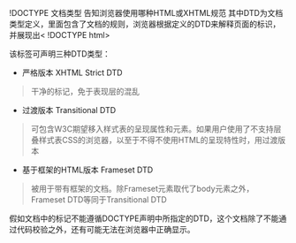 !DOCTYPE 文档类型  告知浏览器使用哪种HTML或XHTML规范   其中DTD为文档类型定义，里面包含了文档的规则，浏览器根据定义的DTD来解释页面的标识，并展现出< !DOCTYPE html>

该标签可声明三种DTD类型：
- 严格版本 XHTML Strict DTD
>干净的标记，免于表现层的混乱
- 过渡版本  Transitional DTD
>可包含W3C期望移入样式表的呈现属性和元素。如果用户使用了不支持层叠样式表CSS的浏览器，以至于不得不使用HTML的呈现特性时，用过渡版本
- 基于框架的HTML版本 Frameset DTD
>被用于带有框架的文档。除Frameset元素取代了body元素之外，Frameset DTD等同于Transitional DTD

假如文档中的标记不能遵循DOCTYPE声明中所指定的DTD，这个文档除了不能通过代码校验之外，还有可能无法在浏览器中正确显示。
